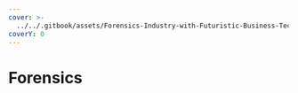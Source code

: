 ```yaml
---
cover: >-
  ../../.gitbook/assets/Forensics-Industry-with-Futuristic-Business-Tech-Background-3D-Render.webp
coverY: 0
---
```


# Forensics

